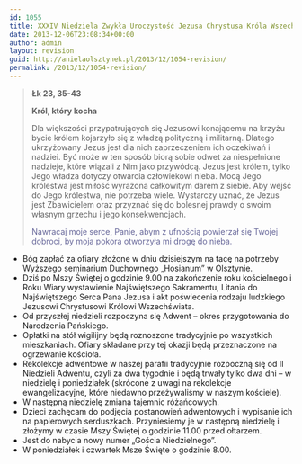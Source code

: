 ```yaml
---
id: 1055
title: XXXIV Niedziela Zwykła Uroczystość Jezusa Chrystusa Króla Wszechświata
date: 2013-12-06T23:08:34+00:00
author: admin
layout: revision
guid: http://anielaolsztynek.pl/2013/12/1054-revision/
permalink: /2013/12/1054-revision/
---
```

> **Łk 23, 35-43**
> 
> **Król, który kocha**
> 
> Dla większości przypatrujących się Jezusowi konającemu na krzyżu bycie królem kojarzyło się z władzą polityczną i militarną. Dlatego ukrzyżowany Jezus jest dla nich zaprzeczeniem ich oczekiwań i nadziei. Być może w ten sposób biorą sobie odwet za niespełnione nadzieje, które wiązali z Nim jako przywódcą. Jezus jest królem, tylko Jego władza dotyczy otwarcia człowiekowi nieba. Mocą Jego królestwa jest miłość wyrażona całkowitym darem z siebie. Aby wejść do Jego królestwa, nie potrzeba wiele. Wystarczy uznać, że Jezus jest Zbawicielem oraz przyznać się do bolesnej prawdy o swoim własnym grzechu i jego konsekwencjach.
> 
> <span style="color: #666699;">Nawracaj moje serce, Panie, abym z ufnością powierzał się Twojej dobroci, by moja pokora otworzyła mi drogę do nieba.</span>

  * Bóg zapłać za ofiary złożone w dniu dzisiejszym na tacę na potrzeby Wyższego seminarium Duchownego &#8222;Hosianum&#8221; w Olsztynie.
  * Dziś po Mszy Świętej o godzinie 9.00 na zakończenie roku kościelnego i Roku Wiary wystawienie Najświętszego Sakramentu, Litania do Najświętszego Serca Pana Jezusa i akt poświecenia rodzaju ludzkiego Jezusowi Chrystusowi Królowi Wszechświata.
  * Od przyszłej niedzieli rozpoczyna się Adwent &#8211; okres przygotowania do Narodzenia Pańskiego.
  * Opłatki na stół wigilijny będą roznoszone tradycyjnie po wszystkich mieszkaniach. Ofiary składane przy tej okazji będą przeznaczone na ogrzewanie kościoła.
  * Rekolekcje adwentowe w naszej parafii tradycyjnie rozpoczną się od II Niedzieli Adwentu, czyli za dwa tygodnie i będą trwały tylko dwa dni &#8211; w niedzielę i poniedziałek (skrócone z uwagi na rekolekcje ewangelizacyjne, które niedawno przeżywaliśmy w naszym kościele).
  * W następną niedzielę zmiana tajemnic różańcowych.
  * Dzieci zachęcam do podjęcia postanowień adwentowych i wypisanie ich na papierowych serduszkach. Przyniesiemy je w następną niedzielę i złożymy w czasie Mszy Świętej o godzinie 11.00 przed ołtarzem.
  * Jest do nabycia nowy numer &#8222;Gościa Niedzielnego&#8221;.
  * W poniedziałek i czwartek Msze Święte o godzinie 8.00.